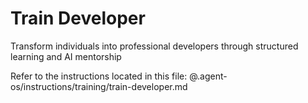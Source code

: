 # Train Developer

Transform individuals into professional developers through structured learning and AI mentorship

Refer to the instructions located in this file:
@.agent-os/instructions/training/train-developer.md